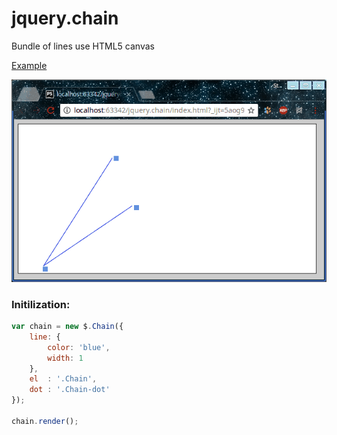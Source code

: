 # jquery.chain
Bundle of lines use HTML5 canvas

[Example](https://jsfiddle.net/StepanMas/ps2pj7p9/1/)

![see example](example.gif)


### Initilization:
```javascript
var chain = new $.Chain({
    line: {
        color: 'blue',
        width: 1
    },
    el  : '.Chain',
    dot : '.Chain-dot'
});

chain.render();

```